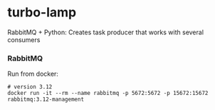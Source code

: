 # turbo-lamp
RabbitMQ + Python: Creates task producer that works with several consumers

### RabbitMQ

Run from docker:

    # version 3.12
    docker run -it --rm --name rabbitmq -p 5672:5672 -p 15672:15672 rabbitmq:3.12-management